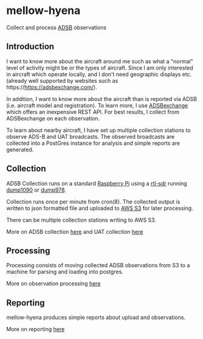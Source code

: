 mellow-hyena
=============

Collect and process [ADSB](https://en.wikipedia.org/wiki/Automatic_Dependent_Surveillance%E2%80%93Broadcast) observations

## Introduction
I want to know more about the aircraft around me such as what a "normal" level of activity might be or the types of aircraft.  Since I am only interested in aircraft which operate locally, and I don't need geographic displays etc. (already well supported by websites such as https://https://adsbexchange.com/).

In addition, I want to know more about the aircraft than is reported via ADSB (i.e. aircraft model and registration).  To learn more, I use [ADSBexchange](https://rapidapi.com/adsbx/api/adsbexchange-com1) which offers an inexpensive REST API.  For best results, I collect from ADSBexchange on each observation.

To learn about nearby aircraft, I have set up multiple collection stations to observe ADS-B and UAT broadcasts.  The observed broadcasts are collected into a PostGres instance for analysis and simple reports are generated.

## Collection
ADSB Collection runs on a standard [Raspberry Pi](https://www.raspberrypi.org/) using a [rtl-sdr](https://osmocom.org/projects/rtl-sdr/wiki/rtl-sdr) running [dump1090](https://github.com/antirez/dump1090) or [dump978](https://github.com/mutability/dump978).

Collection runs once per minute from cron(8).  The collected output is written to json formatted file and uploaded to [AWS S3](https://aws.amazon.com/pm/serv-s3) for later processing.

There can be multiple collection stations writing to AWS S3.

More on ADSB collection [here](https://github.com/guycole/mellow-hyena/tree/main/src/adsb-collect/README.md) and UAT collection [here](https://github.com/guycole/mellow-hyena/blob/main/src/uat-collect/README.md)

## Processing

Processing consists of moving collected ADSB observations from S3 to a machine for parsing and loading into postgres.  

More on observation processing [here](https://github.com/guycole/mellow-hyena/blob/main/src/back-end/README.md)

## Reporting

mellow-hyena produces simple reports about upload and observations.  

More on reporting [here](https://github.com/guycole/mellow-hyena/blob/main/src/back-end/README.md)
